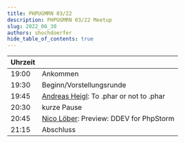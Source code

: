 ```yaml
---
title: PHPUGMRN 03/22
description: PHPUGMRN 03/22 Meetup
slug: 2022_06_30
authors: shochdoerfer
hide_table_of_contents: true
---
```


| Uhrzeit |                                                                              | 
|---------|------------------------------------------------------------------------------|
| 19:00   | Ankommen                                                                     |
| 19:30   | Beginn/Vorstellungsrunde                                                     |
| 19:45   | [Andreas Heigl](https://phpc.social/@heiglandreas): To .phar or not to .phar |
| 20:30   | kurze Pause                                                                  |
| 20:45   | [Nico Löber](https://twitter.com/nloeb94): Preview: DDEV for PhpStorm        |
| 21:15   | Abschluss                                                                    |
